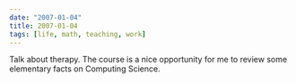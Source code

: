 ```yaml
---
date: "2007-01-04"
title: 2007-01-04
tags: [life, math, teaching, work]
---
```

Talk about therapy. The course is a nice opportunity for me to
review some elementary facts on Computing Science.


